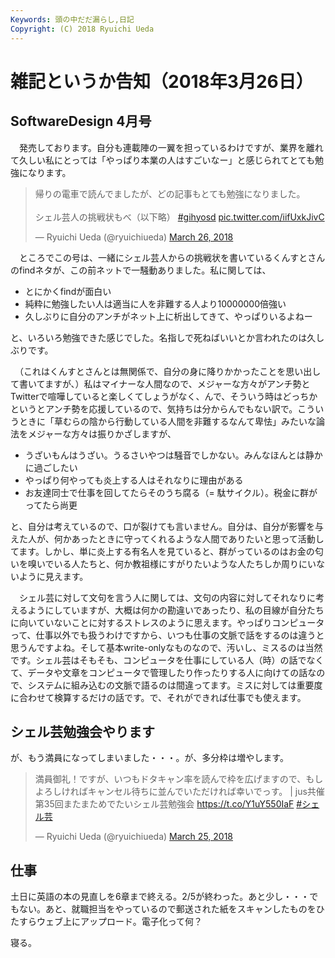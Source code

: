 ```yaml
---
Keywords: 頭の中だだ漏らし,日記
Copyright: (C) 2018 Ryuichi Ueda
---
```


# 雑記というか告知（2018年3月26日）

## SoftwareDesign 4月号

　発売しております。自分も連載陣の一翼を担っているわけですが、業界を離れて久しい私にとっては「やっぱり本業の人はすごいなー」と感じられてとても勉強になります。

<blockquote class="twitter-tweet" data-partner="tweetdeck"><p lang="ja" dir="ltr">帰りの電車で読んでましたが、どの記事もとても勉強になりました。<br><br>シェル芸人の挑戦状もべ（以下略） <a href="https://twitter.com/hashtag/gihyosd?src=hash&amp;ref_src=twsrc%5Etfw">#gihyosd</a> <a href="https://t.co/iifUxkJivC">pic.twitter.com/iifUxkJivC</a></p>&mdash; Ryuichi Ueda (@ryuichiueda) <a href="https://twitter.com/ryuichiueda/status/978260714128207872?ref_src=twsrc%5Etfw">March 26, 2018</a></blockquote>
<script async src="https://platform.twitter.com/widgets.js" charset="utf-8"></script>

　ところでこの号は、一緒にシェル芸人からの挑戦状を書いているくんすとさんのfindネタが、この前ネットで一騒動ありました。私に関しては、

* とにかくfindが面白い
* 純粋に勉強したい人は適当に人を非難する人より10000000倍強い
* 久しぶりに自分のアンチがネット上に析出してきて、やっぱりいるよねー

と、いろいろ勉強できた感じでした。名指しで死ねばいいとか言われたのは久しぶりです。

　（これはくんすとさんとは無関係で、自分の身に降りかかったことを思い出して書いてますが、）私はマイナーな人間なので、メジャーな方々がアンチ勢とTwitterで喧嘩していると楽しくてしょうがなく、んで、そういう時はどっちかというとアンチ勢を応援しているので、気持ちは分からんでもない訳で。こういうときに「草むらの陰から行動している人間を非難するなんて卑怯」みたいな論法をメジャーな方々は振りかざしますが、

* うざいもんはうざい。うるさいやつは騒音でしかない。みんなほんとは静かに過ごしたい
* やっぱり何やっても炎上する人はそれなりに理由がある
* お友達同士で仕事を回してたらそのうち腐る（= 駄サイクル）。税金に群がってたら尚更

と、自分は考えているので、口が裂けても言いません。自分は、自分が影響を与えた人が、何かあったときに守ってくれるような人間でありたいと思って活動してます。しかし、単に炎上する有名人を見ていると、群がっているのはお金の匂いを嗅いでいる人たちと、何か教祖様にすがりたいような人たちしか周りにいないように見えます。

　シェル芸に対して文句を言う人に関しては、文句の内容に対してそれなりに考えるようにしていますが、大概は何かの勘違いであったり、私の目線が自分たちに向いていないことに対するストレスのように思えます。やっぱりコンピュータって、仕事以外でも扱うわけですから、いつも仕事の文脈で話をするのは違うと思うんですよね。そして基本write-onlyなものなので、汚いし、ミスるのは当然です。シェル芸はそもそも、コンピュータを仕事にしている人（時）の話でなくて、データや文章をコンピュータで管理したり作ったりする人に向けての話なので、システムに組み込むの文脈で語るのは間違ってます。ミスに対しては重要度に合わせて検算するだけの話です。で、それができれば仕事でも使えます。


## シェル芸勉強会やります

が、もう満員になってしまいました・・・。が、多分枠は増やします。

<blockquote class="twitter-tweet" data-partner="tweetdeck"><p lang="ja" dir="ltr">満員御礼！ですが、いつもドタキャン率を読んで枠を広げますので、もしよろしければキャンセル待ちに並んでいただければ幸いでっす。 | jus共催 第35回またまためでたいシェル芸勉強会 <a href="https://t.co/Y1uY550IaF">https://t.co/Y1uY550IaF</a> <a href="https://twitter.com/hashtag/%E3%82%B7%E3%82%A7%E3%83%AB%E8%8A%B8?src=hash&amp;ref_src=twsrc%5Etfw">#シェル芸</a></p>&mdash; Ryuichi Ueda (@ryuichiueda) <a href="https://twitter.com/ryuichiueda/status/977907206615048192?ref_src=twsrc%5Etfw">March 25, 2018</a></blockquote>
<script async src="https://platform.twitter.com/widgets.js" charset="utf-8"></script>

## 仕事

土日に英語の本の見直しを6章まで終える。2/5が終わった。あと少し・・・でもない。あと、就職担当をやっているので郵送された紙をスキャンしたものをひたすらウェブ上にアップロード。電子化って何？


寝る。
